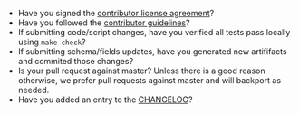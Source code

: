 <!--
Thank you for your interest in and contributing to ECS! There are a
few simple things to check before submitting your pull request that
can help with the review process. You should delete these items from
our submission, but they are here to help bring them to your attention.
-->

- Have you signed the [contributor license agreement](https://www.elastic.co/contributor-agreement)?
- Have you followed the [contributor guidelines](https://github.com/elastic/ecs/blob/master/CONTRIBUTING.md)?
- If submitting code/script changes, have you verified all tests pass locally using `make check`?
- If submitting schema/fields updates, have you generated new artififacts and commited those changes?
- Is your pull request against master? Unless there is a good reason otherwise, we prefer pull requests against master and will backport as needed.
- Have you added an entry to the [CHANGELOG](https://github.com/elastic/ecs/blob/master/CHANGELOG.next.md)?
